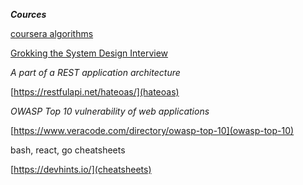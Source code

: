 
***Cources***

[tags]: <> (theory, course)

[coursera algorithms](https://www.coursera.org/learn/algorithms-part1/home/welcome)

[tags-end]: <>


[tags]: <> (theorym, course)

[Grokking the System Design Interview](https://www.educative.io/collection/5668639101419520/5649050225344512)

[tags-end]: <>


[tags]: <> (toolbox)

*A part of a REST application architecture*

[https://restfulapi.net/hateoas/](hateoas)

[tags-end]: <>


[tags]: <> (toolbox)

*OWASP Top 10 vulnerability of web applications*

[https://www.veracode.com/directory/owasp-top-10](owasp-top-10)

[tags-end]: <>


[tags]: <> (toolbox, cheatsheets)

bash, react, go cheatsheets 

[https://devhints.io/](cheatsheets)

[tags-end]: <>
